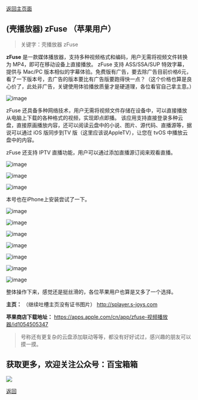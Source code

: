 [返回主页面](..)
## (壳播放器) zFuse （苹果用户）

>关键字：壳播放器 zFuse

**zFuse** 是一款媒体播放器，支持多种视频格式和编码，用户无需将视频文件转换为 MP4，即可在移动设备上直接播放。 zFuse 支持 ASS/SSA/SUP 特效字幕，提供与 Mac/PC 版本相似的字幕体验。免费版有广告，要去除广告目前价格6元，看了一下版本号，去广告的版本要比有广告版要跑得快一点？（这个价格也算是良心价了，此处非广告，关键使用体验播放质量才是硬道理，各位看官自己拿主意。）

![image](../assets/img/012_zFuse/0.png)


zFuse 还具备多种网络技术，用户无需将视频文件存储在设备中，可以直接播放从电脑上下载的各种格式的视频，实现即点即播。 该应用支持直接登录多种云盘，直接原画播放内容，还可以阅读云盘中的小说、图片、源代码、直播源等，据说可以通过 iOS 版同步到TV 版（这里应该说AppleTV），让您在 tvOS 中播放云盘中的内容。

zFuse 还支持 IPTV 直播功能，用户可以通过添加直播源订阅来观看直播。

![image](../assets/img/012_zFuse/1.png)

![image](../assets/img/012_zFuse/2.png)

![image](../assets/img/012_zFuse/3.png)


本号也在iPhone上安装尝试了一下。

![image](../assets/img/012_zFuse/4.jpg)

![image](../assets/img/012_zFuse/5.jpg)

![image](../assets/img/012_zFuse/6.jpg)

![image](../assets/img/012_zFuse/7.jpg)

![image](../assets/img/012_zFuse/8.jpg)

![image](../assets/img/012_zFuse/9.jpg)

![image](../assets/img/012_zFuse/10.jpg)

整体操作下来，感觉还是挺丝滑的，各位苹果用户也算是又多了一个选择。


**主页：**
（继续吐槽主页没有证书图片）
http://splayer.s-joys.com

**苹果商店下载地址：**
https://apps.apple.com/cn/app/zfuse-视频播放器/id1054505347

>号称还有更复杂的云盘添加联动等等，都没有好好试过，感兴趣的朋友可以摸一摸。


## 获取更多，欢迎关注公众号：百宝箱箱
<img src="../assets/GongZhongHao.png" style="max-width:100%; height:auto;">

[返回](..)